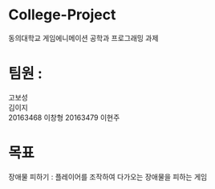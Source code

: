 # College-Project
동의대학교 게임에니메이션 공학과 프로그래밍 과제
# 팀원 :
고보성  
김이지  
20163468 이창형
20163479 이현주
# 목표
장애물 피하기 : 플레이어를 조작하여 다가오는 장애물을 피하는 게임
